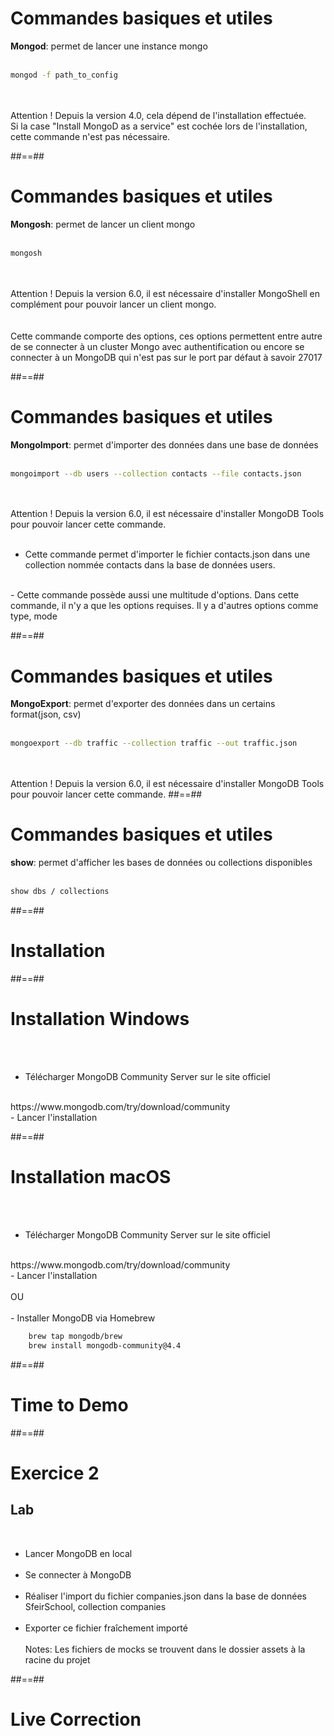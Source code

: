 <!-- .slide: class="with-code inconsolata" -->
# Commandes basiques et utiles

<b>Mongod</b>: permet de lancer une instance mongo
<br/><br/>

```bash
mongod -f path_to_config
```
<!-- .element: class="big-code" -->
<br/><br/>
Attention ! Depuis la version 4.0, cela dépend de l'installation effectuée.
<br/>
Si la case "Install MongoD as a service" est cochée lors de l'installation, cette commande n'est pas nécessaire.

##==##

<!-- .slide: class="with-code incosolata" -->
# Commandes basiques et utiles
<b>Mongosh</b>: permet de lancer un client mongo
<br/><br/>

```bash
mongosh
```
<!-- .element: class="big-code" -->
<br/><br/>
Attention ! Depuis la version 6.0, il est nécessaire d'installer MongoShell en complément pour pouvoir lancer un client mongo.
<br/><br/><br/>
Cette commande comporte des options, ces options permettent entre autre de se connecter à un cluster Mongo avec authentification
ou encore se connecter à un MongoDB qui n'est pas sur le port par défaut à savoir 27017

##==##

<!-- .slide: class="with-code inconsolata" -->
# Commandes basiques et utiles

<b>MongoImport</b>: permet d'importer des données dans une base de données
<br/><br/>

```bash
mongoimport --db users --collection contacts --file contacts.json
```
<!-- .element: class="big-code" -->
<br/><br/>
Attention ! Depuis la version 6.0, il est nécessaire d'installer MongoDB Tools pour pouvoir lancer cette commande.
<br/><br/>
- Cette commande permet d'importer le fichier contacts.json dans une collection nommée contacts dans la base de données users.
<br/>
- Cette commande possède aussi une multitude d'options. Dans cette commande, il n'y a que les options requises. Il y a d'autres options comme type, mode

##==##

<!-- .slide: class="with-code inconsolata"-->
# Commandes basiques et utiles

<b>MongoExport</b>: permet d'exporter des données dans un certains format(json, csv)
<br/><br/>

```bash
mongoexport --db traffic --collection traffic --out traffic.json
```
<!-- .element: class="big-code" -->
<br/><br/>
Attention ! Depuis la version 6.0, il est nécessaire d'installer MongoDB Tools pour pouvoir lancer cette commande.
##==##

<!-- .slide: class="with-code inconsolata" -->
# Commandes basiques et utiles
<b>show</b>: permet d'afficher les bases de données ou collections disponibles
<br/><br/>

```bash
show dbs / collections
```
<!-- .element: class="big-code" -->

##==##

<!-- .slide: class="transition-bg-sfeir-3 blue"-->
# Installation

##==##

<!-- .slide: class="with-code inconsolata" -->
# Installation Windows
<br/><br/>
- Télécharger MongoDB Community Server sur le site officiel
<br/>
https://www.mongodb.com/try/download/community
<br/>
- Lancer l'installation
<br/>
<!-- .element: class="big-code" -->

##==##

<!-- .slide: class="with-code inconsolata" -->
# Installation macOS
<br/><br/>
- Télécharger MongoDB Community Server sur le site officiel
<br/>
https://www.mongodb.com/try/download/community
<br/>
- Lancer l'installation
<br/>
<br/>
OU
<br/>
<br/>
- Installer MongoDB via Homebrew
<br/>

```bash
    brew tap mongodb/brew
    brew install mongodb-community@4.4
```
<!-- .element: class="big-code" -->

##==##

<!-- .slide: class="transition-bg-sfeir-2 blue"-->
# Time to Demo

##==##

<!-- .slide: class="exercice"-->
# Exercice 2
## Lab
<br>

- Lancer MongoDB en local<br><br>
- Se connecter à MongoDB<br><br>
- Réaliser l'import du fichier companies.json dans la base de données SfeirSchool, collection companies<br><br>
- Exporter ce fichier fraîchement importé<br><br>
Notes: Les fichiers de mocks se trouvent dans le dossier assets à la racine du projet

##==##

<!-- .slide: class="transition-bg-sfeir-3 blue"-->
# Live Correction
